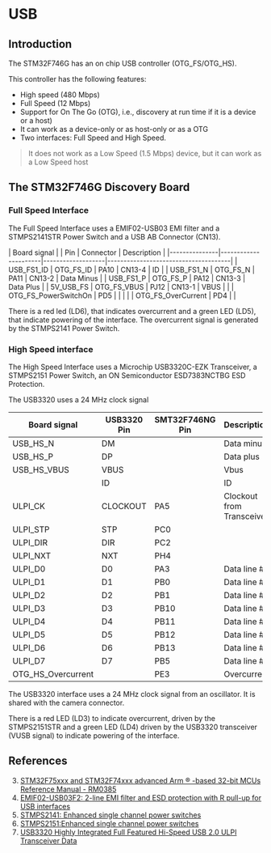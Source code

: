 USB
===


Introduction
------------

The STM32F746G has an on chip USB controller (OTG_FS/OTG_HS).

This controller has the following features:

* High speed (480 Mbps)
* Full Speed (12 Mbps)
* Support for On The Go (OTG), i.e., discovery at run time if it is a device or a host)
* It can work as a device-only or as host-only or as a OTG
* Two interfaces: Full Speed and High Speed.

> It does not work as a Low Speed (1.5 Mbps) device, but it can work as a Low Speed host

The STM32F746G Discovery Board
------------------------------


### Full Speed Interface

The Full Speed Interface uses a EMIF02-USB03 EMI filter and a STMPS2141STR Power Switch and a USB AB Connector (CN13).

| Board signal 	|                      | Pin   | Connector | Description                          |
|---------------|----------------------|-------------------|--------------------------------------|
| USB_FS1_ID 	| OTG_FS_ID            |  PA10 | CN13-4    | ID                                   |
| USB_FS1_N 	| OTG_FS_N             |  PA11 | CN13-2    | Data Minus                           |
| USB_FS1_P 	| OTG_FS_P             |  PA12 | CN13-3    | Data Plus                            |
| 5V_USB_FS     | OTG_FS_VBUS          |  PJ12 | CN13-1    | VBUS                                 |
|               | OTG_FS_PowerSwitchOn |  PD5  |           |                                      |
|               | OTG_FS_OverCurrent   |  PD4  |           | 

There is a red led (LD6), that indicates overcurrent and a green LED (LD5), that indicate powering of the interface. The overcurrent signal is generated by the STMPS2141 Power Switch.


### High Speed interface

The High Speed Interface uses a Microchip USB3320C-EZK Transceiver, a STMPS2151 Power Switch, an ON Semiconductor ESD7383NCTBG ESD Protection.

The USB3320 uses a 24 MHz clock signal

| Board signal      |  USB3320 Pin |  SMT32F746NG Pin |  Description              |
|-------------------|--------------|------------------|---------------------------|
| USB_HS_N          |     DM       |                  | Data minus                |
| USB_HS_P          |     DP       |                  | Data plus                 |
| USB_HS_VBUS       |    VBUS      |                  | Vbus                      |
|                   |      ID      |                  | ID                        |
|  ULPI_CK          | CLOCKOUT     |       PA5        | Clockout from Transceiver |
|  ULPI_STP         |    STP       |       PC0        |                           |
|  ULPI_DIR         |    DIR       |       PC2        |                           |
|  ULPI_NXT         |    NXT       |       PH4        |                           |
|  ULPI_D0          |    D0        |       PA3        | Data line #0              |
|  ULPI_D1          |    D1        |       PB0        | Data line #1              |
|  ULPI_D2          |    D2        |       PB1        | Data line #2              |
|  ULPI_D3          |    D3        |       PB10       | Data line #3              |
|  ULPI_D4          |    D4        |       PB11       | Data line #4              |
|  ULPI_D5          |    D5        |       PB12       | Data line #5              |
|  ULPI_D6          |    D6        |       PB13       | Data line #6              |
|  ULPI_D7          |    D7        |       PB5        | Data line #7              |
| OTG_HS_Overcurrent|              |       PE3        | Overcurrent               |


The USB3320 interface uses a 24 MHz clock signal from an oscillator. It is shared with the camera connector. 

There is a red LED (LD3) to indicate overcurrent, driven by the STMPS2151STR and a green LED (LD4)
driven by the USB3320 transceiver (VUSB signal) to indicate powering of the interface.












References
----------

3. [STM32F75xxx and STM32F74xxx advanced Arm ® -based 32-bit MCUs Reference Manual - RM0385](https://www.st.com/resource/en/reference_manual/dm00124865-stm32f75xxx-and-stm32f74xxx-advanced-arm-based-32-bit-mcus-stmicroelectronics.pdf)
1. [EMIF02-USB03F2: 2-line EMI filter and ESD protection with R pull-up for USB interfaces](https://www.st.com/resource/en/datasheet/emif02-usb03f2.pdf)
2. [STMPS2141: Enhanced single channel power switches](https://www.st.com/resource/en/datasheet/stmps2141.pdf)
3. [STMPS2151:Enhanced single channel power switches](https://www.st.com/resource/en/datasheet/stmps2151.pdf)
2. [USB3320 Highly Integrated Full Featured Hi-Speed USB 2.0 ULPI Transceiver Data](https://www.microchip.com/en-us/product/USB3320)




